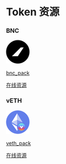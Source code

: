 # Token 资源

### BNC

![](../.gitbook/assets/image%20%284%29%20%281%29.png)

[bnc\_pack](https://raw.githubusercontent.com/bifrost-finance/design-assets/master/token_logo/bnc/BNC_Pack.zip) 

[在线资源](https://github.com/bifrost-finance/design-assets/tree/master/token_logo/bnc)



### vETH

![](../.gitbook/assets/image%20%286%29%20%281%29%20%282%29%20%282%29%20%285%29%20%282%29%20%282%29.png)

[veth\_pack](https://raw.githubusercontent.com/bifrost-finance/design-assets/master/token_logo/veth/vETH_Pack.zip) 

[在线资源](https://github.com/bifrost-finance/design-assets/tree/master/token_logo/veth)

